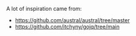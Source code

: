 A lot of inspiration came from:
- https://github.com/austral/austral/tree/master
- https://github.com/itchyny/gojq/tree/main
